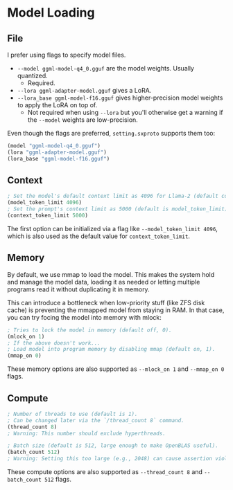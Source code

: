 # Model Loading

## File
I prefer using flags to specify model files.
- `--model ggml-model-q4_0.gguf` are the model weights. Usually quantized.
  - Required.
- `--lora ggml-adapter-model.gguf` gives a LoRA.
- `--lora_base ggml-model-f16.gguf` gives higher-precision model weights to apply the LoRA on top of.
  - Not required when using `--lora` but you'll otherwise get a warning if the `--model` weights are low-precision.

Even though the flags are preferred, `setting.sxproto` supports them too:
```lisp
(model "ggml-model-q4_0.gguf")
(lora "ggml-adapter-model.gguf")
(lora_base "ggml-model-f16.gguf")
```

## Context
```lisp
; Set the model's default context limit as 4096 for Llama-2 (default comes from the model).
(model_token_limit 4096)
; Set the prompt's context limit as 5000 (default is model_token_limit).
(context_token_limit 5000)
```

The first option can be initialized via a flag like `--model_token_limit 4096`, which is also used as the default value for `context_token_limit`.

## Memory
By default, we use mmap to load the model.
This makes the system hold and manage the model data, loading it as needed or letting multiple programs read it without duplicating it in memory.

This can introduce a bottleneck when low-priority stuff (like ZFS disk cache) is preventing the mmapped model from staying in RAM.
In that case, you can try focing the model into memory with mlock:
```lisp
; Tries to lock the model in memory (default off, 0).
(mlock_on 1)
; If the above doesn't work...
; Load model into program memory by disabling mmap (default on, 1).
(mmap_on 0)
```

These memory options are also supported as `--mlock_on 1` and `--mmap_on 0` flags.

## Compute
```lisp
; Number of threads to use (default is 1).
; Can be changed later via the `/thread_count 8` command.
(thread_count 8)
; Warning: This number should exclude hyperthreads.

; Batch size (default is 512, large enough to make OpenBLAS useful).
(batch_count 512)
; Warning: Setting this too large (e.g., 2048) can cause assertion violations.
```

These compute options are also supported as `--thread_count 8` and `--batch_count 512` flags.

